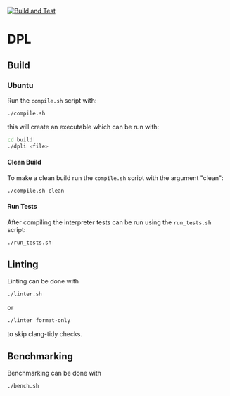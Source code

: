 [![Build and Test](https://github.com/P4-ACMMMRW/dpli/actions/workflows/build_and_test.yml/badge.svg)](https://github.com/P4-ACMMMRW/dpli/actions/workflows/build_and_test.yml)

# DPL
## Build
### Ubuntu
Run the ```compile.sh``` script with:
```bash
./compile.sh
```
this will create an executable which can be run with:
```bash
cd build
./dpli <file>
```

#### Clean Build
To make a clean build run the ```compile.sh``` script with the argument "clean":
```bash
./compile.sh clean
```

#### Run Tests
After compiling the interpreter tests can be run using the ```run_tests.sh``` script:
```bash
./run_tests.sh
```

## Linting
Linting can be done with
```bash
./linter.sh
```
or
```bash
./linter format-only
```
to skip clang-tidy checks.

## Benchmarking
Benchmarking can be done with 
```bash
./bench.sh
```

